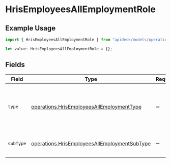 # HrisEmployeesAllEmploymentRole

## Example Usage

```typescript
import { HrisEmployeesAllEmploymentRole } from "apideck/models/operations";

let value: HrisEmployeesAllEmploymentRole = {};
```

## Fields

| Field                                                                                                        | Type                                                                                                         | Required                                                                                                     | Description                                                                                                  |
| ------------------------------------------------------------------------------------------------------------ | ------------------------------------------------------------------------------------------------------------ | ------------------------------------------------------------------------------------------------------------ | ------------------------------------------------------------------------------------------------------------ |
| `type`                                                                                                       | [operations.HrisEmployeesAllEmploymentType](../../models/operations/hrisemployeesallemploymenttype.md)       | :heavy_minus_sign:                                                                                           | The type of employment relationship the employee has with the organization.                                  |
| `subType`                                                                                                    | [operations.HrisEmployeesAllEmploymentSubType](../../models/operations/hrisemployeesallemploymentsubtype.md) | :heavy_minus_sign:                                                                                           | The work schedule of the employee.                                                                           |